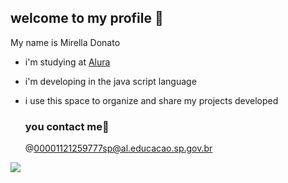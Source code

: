 ## welcome to my profile 👋

My name is Mirella Donato

- i'm studying at [Alura](https://www.alura.com.br)
- i'm developing in the java script language
- i use this space to organize and share my projects developed

  ### you contact me📧

  @00001121259777sp@al.educacao.sp.gov.br

![](https://media.tenor.com/3b624Z_RPYwAAAAM/happy-fun.gif)
